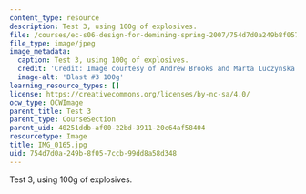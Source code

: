 ```yaml
---
content_type: resource
description: Test 3, using 100g of explosives.
file: /courses/ec-s06-design-for-demining-spring-2007/754d7d0a249b8f057ccb99dd8a58d348_IMG_0165.jpg
file_type: image/jpeg
image_metadata:
  caption: Test 3, using 100g of explosives.
  credit: 'Credit: Image courtesy of Andrew Brooks and Marta Luczynska.'
  image-alt: 'Blast #3 100g'
learning_resource_types: []
license: https://creativecommons.org/licenses/by-nc-sa/4.0/
ocw_type: OCWImage
parent_title: Test 3
parent_type: CourseSection
parent_uid: 40251ddb-af00-22bd-3911-20c64af58404
resourcetype: Image
title: IMG_0165.jpg
uid: 754d7d0a-249b-8f05-7ccb-99dd8a58d348
---
```

Test 3, using 100g of explosives.